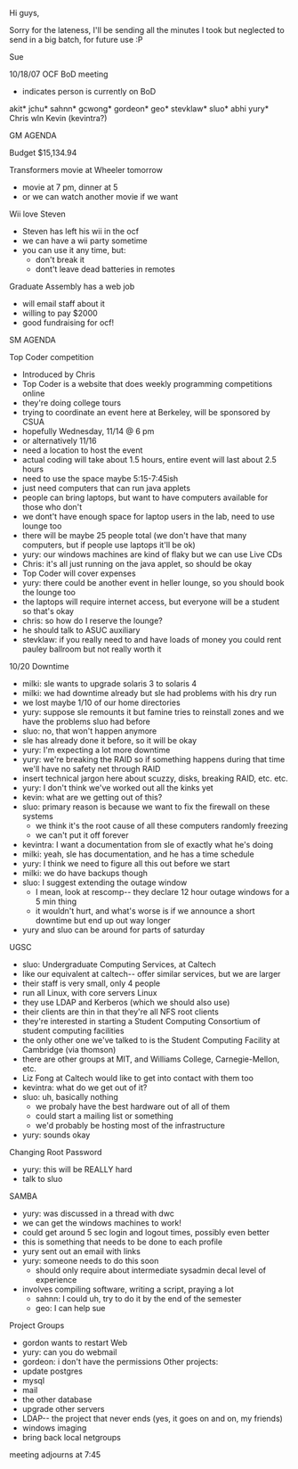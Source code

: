 Hi guys,

Sorry for the lateness, I'll be sending all the minutes I took but 
neglected to send in a big batch, for future use :P

Sue


10/18/07
OCF BoD meeting

* indicates person is currently on BoD

akit*
jchu*
sahnn*
gcwong*
gordeon*
geo*
stevklaw*
sluo*
abhi
yury*
Chris
wln
Kevin (kevintra?)

GM AGENDA

Budget $15,134.94

Transformers movie at Wheeler tomorrow
- movie at 7 pm, dinner at 5
- or we can watch another movie if we want

Wii love Steven
- Steven has left his wii in the ocf
- we can have a wii party sometime
- you can use it any time, but:
 	- don't break it
 	- dont't leave dead batteries in remotes

Graduate Assembly has a web job
- will email staff about it
- willing to pay $2000
- good fundraising for ocf!

SM AGENDA

Top Coder competition
- Introduced by Chris
- Top Coder is a website that does weekly programming competitions online
- they're doing college tours
- trying to coordinate an event here at Berkeley, will be sponsored by 
CSUA
- hopefully Wednesday, 11/14 @ 6 pm
- or alternatively 11/16
- need a location to host the event
- actual coding will take about 1.5 hours, entire event will last about 
2.5 hours
- need to use the space maybe 5:15-7:45ish
- just need computers that can run java applets
- people can bring laptops, but want to have computers available for those 
who don't
- we dont't have enough space for laptop users in the lab, need to use 
lounge too
- there will be maybe 25 people total (we don't have that many computers, 
but if people use laptops it'll be ok)
- yury: our windows machines are kind of flaky but we can use Live CDs
- Chris: it's all just running on the java applet, so should be okay
- Top Coder will cover expenses
- yury: there could be another event in heller lounge, so you should book 
the lounge too
- the laptops will require internet access, but everyone will be a student 
so that's okay
- chris: so how do I reserve the lounge?
- he should talk to ASUC auxiliary
- stevklaw: if you really need to and have loads of money you could rent 
pauley ballroom but not really worth it

10/20 Downtime
- milki: sle wants to upgrade solaris 3 to solaris 4
- milki: we had downtime already but sle had problems with his dry run
- we lost maybe 1/10 of our home directories
- yury: suppose sle remounts it but famine tries to reinstall zones and we 
have the problems sluo had before
- sluo: no, that won't happen anymore
- sle has already done it before, so it will be okay
- yury: I'm expecting a lot more downtime
- yury: we're breaking the RAID so if something happens during that time 
we'll have no safety net through RAID
- insert technical jargon here about scuzzy, disks, breaking RAID, etc. 
etc.
- yury: I don't think we've worked out all the kinks yet
- kevin: what are we getting out of this?
- sluo: primary reason is because we want to fix the firewall on these 
systems
 	- we think it's the root cause of all these computers randomly 
freezing
 	- we can't put it off forever
- kevintra: I want a documentation from sle of exactly what he's doing
- milki: yeah, sle has documentation, and he has a time schedule
- yury: I think we need to figure all this out before we start
- milki: we do have backups though
- sluo: I suggest extending the outage window
 	- I mean, look at rescomp-- they declare 12 hour outage windows 
for a 5 min thing
 	- it wouldn't hurt, and what's worse is if we announce a short 
downtime but end up out way longer
- yury and sluo can be around for parts of saturday

UGSC
- sluo: Undergraduate Computing Services, at Caltech
- like our equivalent at caltech-- offer similar services, but we are 
larger
- their staff is very small, only 4 people
- run all Linux, with core servers Linux
- they use LDAP and Kerberos (which we should also use)
- their clients are thin in that they're all NFS root clients
- they're interested in starting a Student Computing Consortium of student 
computing facilities
- the only other one we've talked to is the Student Computing Facility at 
Cambridge (via thomson)
- there are other groups at MIT, and Williams College, Carnegie-Mellon, 
etc.
- Liz Fong at Caltech would like to get into contact with them too
- kevintra: what do we get out of it?
- sluo: uh, basically nothing
 	- we probaly have the best hardware out of all of them
 	- could start a mailing list or something
 	- we'd probably be hosting most of the infrastructure
- yury: sounds okay

Changing Root Password
- yury: this will be REALLY hard
- talk to sluo

SAMBA
- yury: was discussed in a thread with dwc
- we can get the windows machines to work!
- could get around 5 sec login and logout times, possibly even better
- this is something that needs to be done to each profile
- yury sent out an email with links
- yury: someone needs to do this soon
 	- should only require about intermediate sysadmin decal level of 
experience
- involves compiling software, writing a script, praying a lot
 	- sahnn: I could uh, try to do it by the end of the semester
 	- geo: I can help sue

Project Groups
- gordon wants to restart Web
- yury: can you do webmail
- gordeon: i don't have the permissions
Other projects:
- update postgres
- mysql
- mail
- the other database
- upgrade other servers
- LDAP-- the project that never ends (yes, it goes on and on, my friends)
- windows imaging
- bring back local netgroups

meeting adjourns at 7:45
